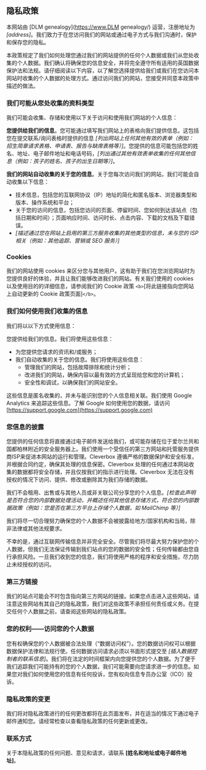 ## 隐私政策

本网站由 [DLM genealogy](https://www.DLM genealogy/) 运营，注册地址为 *[address]*。我们致力于在您访问我们的网站或通过电子方式与我们沟通时，保护和保存您的隐私。

本政策规定了我们如何处理您通过我们的网站提供的任何个人数据或我们从您处收集的个人数据。我们确认将确保您的信息安全，并将完全遵守所有适用的英国数据保护法和法规。请仔细阅读以下内容，以了解您选择提供给我们或我们在您访问本网站时收集的个人数据的处理方式。通过访问我们的网站，您接受并同意本政策中描述的做法。

### 我们可能从您处收集的资料类型

我们可能会收集、存储和使用以下关于访问和使用我们网站的个人信息：

**您提供给我们的信息**。您可能通过填写我们网站上的表格向我们提供信息。这包括您在提交联系/询问表格时提供的信息 *[列出网站上任何其他有效的表单（例如：招生简章请求表格、申请表、报告与缺席表格等）]*。您提供的信息可能包括您的姓名、地址、电子邮件地址和电话号码，*[列出通过其他有效表单收集的任何其他信息（例如：孩子的姓名、孩子的出生日期等）]*。

**我们的网站自动收集的关于您的信息**。关于您每次访问我们的网站，我们可能会自动收集以下信息：

- 技术信息，包括您的互联网协议（IP）地址的简化和匿名版本、浏览器类型和版本、操作系统和平台；
- 关于您的访问的信息，包括您访问的页面、停留时间、您如何到达该站点（包括日期和时间）；页面响应时间、访问时长、点击内容、下载的文档及下载错误。
- *[描述通过您在网站上启用的第三方服务收集的其他类型的信息，未与您的 ISP 相关（例如：其他追踪、营销或 SEO 服务）]*

### Cookies

我们的网站使用 cookies 来区分您与其他用户。这有助于我们在您浏览网站时为您提供良好的体验，并且让我们能够改进我们的网站。有关我们使用的 cookies 以及使用目的的详细信息，请参阅我们的 Cookie 政策 `<b>`[将此链接指向您网站上自动更新的 Cookie 政策页面]`</b>`。

### 我们如何使用我们收集的信息

我们将以以下方式使用信息：

您提供给我们的信息。我们将使用这些信息：

- 为您提供您请求的资讯和/或服务；
- 我们自动收集的关于您的信息。我们将使用这些信息：
  - 管理我们的网站，包括故障排除和统计分析；
  - 改进我们的网站，确保内容以最有效的方式呈现给您和您的计算机；
  - 安全性和调试，以确保我们的网站安全。

这些信息是匿名收集的，并未与能识别您的个人信息相关联。我们使用 Google Analytics 来追踪这些信息。了解 Google 如何使用您的数据，请访问[https://support.google.com](https://support.google.com)

### 您信息的披露

您提供的任何信息将直接通过电子邮件发送给我们，或可能存储在位于爱尔兰共和国都柏林附近的安全服务器上。我们使用一个受信任的第三方网站和托管服务提供商ISP来促进本网站的运行和管理。Cleverbox 遵循严格的数据保护和安全标准，并根据合同约定，确保其处理的信息保密。Cleverbox 处理的任何通过本网站收集的数据都将安全存储，并且仅按我们的指示进行处理。Cleverbox 无法在没有授权的情况下访问、提供、修改或删除其为我们存储的数据。

我们不会租用、出售或与其他人员或非关联公司分享您的个人信息。*[检查此声明是否符合您的内部数据处理活动，并概述任何其他信息存储方式，符合您的内部数据政策（例如：您是否在第三方平台上存储个人数据，如 MailChimp 等）]*

我们将尽一切合理努力确保您的个人数据不会被披露给地方/国家机构和当局，除非法律或其他法规要求。

不幸的是，通过互联网传输信息并非完全安全。尽管我们将尽最大努力保护您的个人数据，但我们无法保证传输到我们站点的您的数据的安全性；任何传输都由您自行承担风险。一旦我们收到您的信息，我们将使用严格的程序和安全措施，尽力防止未经授权的访问。

### 第三方链接

我们的站点可能会不时包含指向第三方网站的链接。如果您点击进入这些网站，请注意这些网站有其自己的隐私政策，我们对这些政策不承担任何责任或义务。在提交任何个人数据之前，请查阅这些网站的隐私政策。

### 您的权利——访问您的个人数据

您有权确保您的个人数据被合法处理（“数据访问权”）。您的数据访问权可以根据数据保护法律和法规行使。任何数据访问请求必须以书面形式提交至 *[插入数据控制者的联系信息]*。我们将在法定的时间框架内向您提供您的个人数据。为了便于我们追踪我们可能持有的您的个人数据，我们可能需要向您请求进一步的信息。如果您对我们如何使用您的信息有任何投诉，您有权向信息专员办公室（ICO）投诉。

### 隐私政策的变更

我们将对隐私政策进行的任何更改都将在此页面发布，并在适当的情况下通过电子邮件通知您。请经常检查以查看隐私政策的任何更新或更改。

### 联系方式

关于本隐私政策的任何问题、意见和请求，请联系 **[姓名和地址或电子邮件地址]**。
